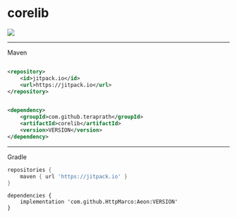 # corelib
[![](https://jitpack.io/v/teraprath/corelib.svg)](https://jitpack.io/#teraprath/corelib)

****

Maven

````xml

<repository>
    <id>jitpack.io</id>
    <url>https://jitpack.io</url>
</repository>
````

````xml

<dependency>
    <groupId>com.github.teraprath</groupId>
    <artifactId>corelib</artifactId>
    <version>VERSION</version>
</dependency>
````

****

Gradle

````groovy
repositories {
    maven { url 'https://jitpack.io' }
}
````
````
dependencies {
    implementation 'com.github.HttpMarco:Aeon:VERSION'
}
````
